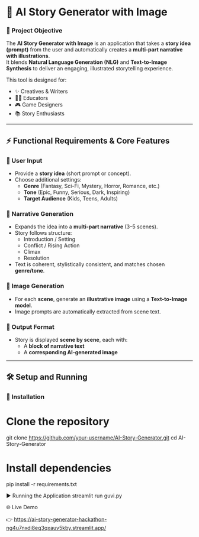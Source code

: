# 📖 AI Story Generator with Image  

### 🚀 Project Objective  
The **AI Story Generator with Image** is an application that takes a **story idea (prompt)** from the user and automatically creates a **multi-part narrative with illustrations**.  
It blends **Natural Language Generation (NLG)** and **Text-to-Image Synthesis** to deliver an engaging, illustrated storytelling experience.  

This tool is designed for:  
- ✨ Creatives & Writers  
- 👩‍🏫 Educators  
- 🎮 Game Designers  
- 📚 Story Enthusiasts  

---

## ⚡ Functional Requirements & Core Features  

### 📝 User Input  
- Provide a **story idea** (short prompt or concept).  
- Choose additional settings:  
  - **Genre** (Fantasy, Sci-Fi, Mystery, Horror, Romance, etc.)  
  - **Tone** (Epic, Funny, Serious, Dark, Inspiring)  
  - **Target Audience** (Kids, Teens, Adults)  

### 📜 Narrative Generation  
- Expands the idea into a **multi-part narrative** (3–5 scenes).  
- Story follows structure:  
  - Introduction / Setting  
  - Conflict / Rising Action  
  - Climax  
  - Resolution  
- Text is coherent, stylistically consistent, and matches chosen **genre/tone**.  

### 🎨 Image Generation  
- For each **scene**, generate an **illustrative image** using a **Text-to-Image model**.  
- Image prompts are automatically extracted from scene text.  

### 📂 Output Format  
- Story is displayed **scene by scene**, each with:  
  - A **block of narrative text**  
  - A **corresponding AI-generated image**  

---

## 🛠️ Setup and Running  

### 🔧 Installation  

# Clone the repository
git clone https://github.com/your-username/AI-Story-Generator.git
cd AI-Story-Generator

# Install dependencies
pip install -r requirements.txt

▶️ Running the Application
streamlit run guvi.py

🌐 Live Demo

👉 https://ai-story-generator-hackathon-ng4u7nxdi8eq3qxauv5kby.streamlit.app/
